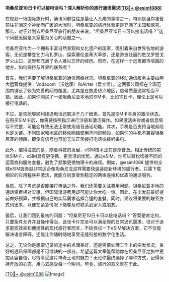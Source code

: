 **坦桑尼亚10日卡可以接电话吗？深入解析你的旅行通讯需求[[TG💪+ @esim1088](https://t.me/s/esim1088)]**

在规划一场国际旅行时，通讯问题往往是最让人头疼的事情之一。特别是当你准备前往非洲这个神秘而广袤的大洲时，坦桑尼亚的旅行体验更是充满了未知和惊喜。那么，对于计划去坦桑尼亚旅行的朋友来说，“坦桑尼亚10日卡可以接电话吗？”这个问题无疑是大家最为关心的话题之一。

坦桑尼亚作为一个拥有丰富自然景观和文化遗产的国家，吸引着来自世界各地的游客。无论是攀登乞力马扎罗山、探索塞伦盖蒂大草原，还是游览壮丽的恩戈罗恩戈罗火山口，这里都充满了令人难以忘怀的经历。然而，在这样一个远离都市喧嚣的地方，如何保持与外界的联系呢？

首先，我们需要了解坦桑尼亚的通信网络状况。坦桑尼亚的移动通信服务主要由两大运营商提供：Vodacom（沃达康）和Airtel（爱立信）。这两家公司都在全国范围内铺设了较为完善的网络覆盖，尤其是在旅游热点地区，信号质量通常相当不错。因此，如果你购买了一张坦桑尼亚本地的SIM卡，比如10日卡，理论上是可以接打电话的。

不过，是否能够顺利接通电话还取决于几个因素。首先是SIM卡本身的激活状态。在购买SIM卡后，你需要按照指示进行注册和激活操作。如果激活失败或者信息填写不完整，可能会导致无法正常使用语音通话功能。其次，手机是否支持当地频段也是关键。不同国家和地区的移动网络使用不同的频段，如果你的手机不兼容坦桑尼亚的频段，即使有信号也可能无法正常拨打电话或接听来电。

此外，值得注意的是，随着科技的发展，eSIM技术正在逐渐普及。相比传统的实体SIM卡，eSIM具有更便携、更灵活的优势。通过eSIM，你可以轻松切换不同的运营商和服务套餐，避免了频繁更换物理卡的麻烦。例如，@esim1088 提供的全球eSIM服务就非常适合像坦桑尼亚这样需要快速适应新环境的旅行者。只需下载相应的应用程序并激活，就能立刻享受到稳定的网络连接和优质的通话服务。

当然，除了考虑是否能接打电话之外，我们还需要关注费用问题。坦桑尼亚本地的通话资费相对实惠，但国际漫游费用却可能让你大吃一惊。因此，在出发前最好提前做好预算，并根据自己的实际需求选择合适的套餐。同时，建议将重要的联系方式列出来，以便在紧急情况下能够及时联系到家人或朋友。

最后，让我们回到最初的问题：“坦桑尼亚10日卡可以接电话吗？”答案是肯定的，只要条件允许并且操作得当，这张卡片完全可以满足你的日常通讯需求。但对于追求更高效率和便捷性的现代旅行者而言，不妨尝试一下eSIM解决方案，它不仅能解决语言障碍，还能让你随时随地享受无缝衔接的数字化生活。

总之，无论你是想要记录旅途中的点滴美好，还是需要处理工作上的突发状况，良好的通讯保障都是不可或缺的一部分。希望这篇文章能帮助你在坦桑尼亚之旅中更加从容自信，尽情享受这片神奇土地的魅力！无论你最终选择了哪种方式，记得保持开放的心态，用心去感受每一个瞬间。毕竟，旅行的意义就在于此。

[[TG💪+ @esim1088](https://t.me/s/esim1088) ![Image](https://i.postimg.cc/4NQfJmqS/Snipaste-2025-05-13-00-14-12.png)]
